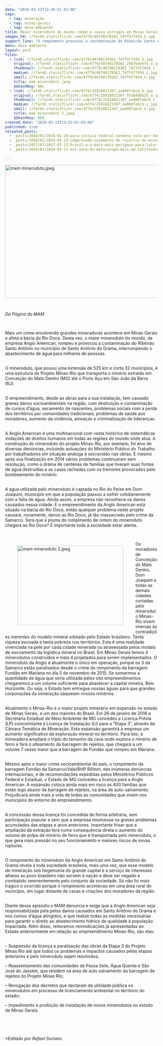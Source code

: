 ```yaml
---
date: "2018-03-13T13:46:52-03:00"
tags:
  - tag: mineração
  - tag: minas-gerais
  - tag: meio-ambiente
title: Maior mineroduto do mundo rompe e causa estragos em Minas Gerais
images_hd: //farm5.staticflickr.com/4779/40748178362_7d7f477454_b.jpg
support_line: "O rompimento provocou a contaminação do Ribeirão Santo Antônio, interrompendo o abastecimento de água para milhares de pessoas."
menu: meio ambiente
layout: post
files:
  - link: //farm5.staticflickr.com/4779/40748178362_7d7f477454_b.jpg
    original: //farm5.staticflickr.com/4779/40748178362_2987b4e4fa_o.jpg
    thumbnail: //farm5.staticflickr.com/4779/40748178362_7d7f477454_t.jpg
    medium: //farm5.staticflickr.com/4779/40748178362_7d7f477454_z.jpg
    small: //farm5.staticflickr.com/4779/40748178362_7d7f477454_n.jpg
    title: mam mineroduto.jpeg
    $$hashKey: 0AC
  - link: //farm5.staticflickr.com/4774/25918821387_aa8087abcb_b.jpg
    original: //farm5.staticflickr.com/4774/25918821387_0fd84d6a2b_o.jpg
    thumbnail: //farm5.staticflickr.com/4774/25918821387_aa8087abcb_t.jpg
    medium: //farm5.staticflickr.com/4774/25918821387_aa8087abcb_z.jpg
    small: //farm5.staticflickr.com/4774/25918821387_aa8087abcb_n.jpg
    title: mam mineroduto 2.jpeg
    $$hashKey: 0E0
created_date: "2018-03-13T13:53:01-03:00"
published: true
releated_posts:
  - _posts/2018/01/2018-01-20-para-justica-federal-condena-vale-por-danos-ambientais-em-comunidades-quilombolas.md
  - _posts/2018/02/2018-02-23-comprovado-vazamento-de-rejeitos-de-mineradora-estrangeira-em-barcarena-pa.md
  - _posts/2017/07/2017-07-13-brasil-e-o-pais-mais-perigoso-para-lutar-por-direitos-e-pelo-meio-ambiente.md
  - _posts/2018/01/2018-01-13-mst-zona-da-mata-ocupa-mais-um-latifundio-improdutivo.md

---
```

<p><img alt="mam mineroduto.jpeg" height="438" src="//farm5.staticflickr.com/4779/40748178362_7d7f477454_b.jpg" width="700" /></p>

<p>&nbsp;</p>

<p><em>Da P&aacute;gina do MAM</em></p>

<p>&nbsp;</p>

<p>Mais um crime envolvendo grandes mineradoras acontece em Minas Gerais e afeta a bacia do Rio Doce. Desta vez, o maior mineroduto do mundo, da empresa Anglo American, rompeu e provocou a contamina&ccedil;&atilde;o do Ribeir&atilde;o Santo Ant&ocirc;nio no munic&iacute;pio de Santo Ant&ocirc;nio do Grama, interrompendo o abastecimento de &aacute;gua para milhares de pessoas.</p>

<p><br />
O mineroduto, que possui uma extens&atilde;o de 525 km e corta 32 munic&iacute;pios, &eacute; uma estrutura do Projeto Minas-Rio que transporta o min&eacute;rio extra&iacute;do em Concei&ccedil;&atilde;o do Mato Dentro (MG) at&eacute; o Porto A&ccedil;u em S&atilde;o Jo&atilde;o da Barra (RJ).</p>

<p><br />
O empreendimento, desde as obras para a sua instala&ccedil;&atilde;o, tem causado graves danos socioambientais na regi&atilde;o, com destrui&ccedil;&atilde;o e contamina&ccedil;&atilde;o de cursos d&rsquo;&aacute;gua, secamento de nascentes, problemas sociais com a perda dos territ&oacute;rios por comunidades tradicionais, problemas de sa&uacute;de aos moradores, aumento da viol&ecirc;ncia, amea&ccedil;as e criminaliza&ccedil;&atilde;o de lideran&ccedil;as.</p>

<p><br />
A Anglo American &eacute; uma multinacional com vasta hist&oacute;rico de sistem&aacute;ticas viola&ccedil;&otilde;es de direitos humanos em todas as regi&otilde;es do mundo onde atua. A constru&ccedil;&atilde;o do mineroduto do projeto Minas-Rio, por exemplo, foi alvo de diversas den&uacute;ncias, incluindo autua&ccedil;&otilde;es do Minist&eacute;rio P&uacute;blico do Trabalho por trabalhadores em situa&ccedil;&atilde;o an&aacute;loga &agrave; escravid&atilde;o nas obras. E mesmo ap&oacute;s sua finaliza&ccedil;&atilde;o em 2014 v&aacute;rios problemas continuaram sem resolu&ccedil;&atilde;o, como o drama de centenas de fam&iacute;lias que tiveram suas fontes de &aacute;gua destru&iacute;das e as casas rachadas com os tremores provocados pelo bombeamento do min&eacute;rio.</p>

<p><br />
A &aacute;gua utilizada pelo mineroduto &eacute; captada no Rio do Peixe em Dom Joaquim, munic&iacute;pio em que a popula&ccedil;&atilde;o passou a sofrer cotidianamente com a falta de &aacute;gua. Ainda assim, a empresa n&atilde;o reconhece os danos causados nessa cidade. E o empreendimento da Anglo American est&aacute; situado na bacia do Rio Doce, ent&atilde;o qualquer problema neste projeto causar&aacute;, novamente, danos ao Rio Doce, j&aacute; t&atilde;o massacrado pelo crime da Samarco. Ser&aacute; que a pluma do rompimento de ontem do mineroduto chegar&aacute; ao Rio Doce? &Eacute; importante toda a sociedade estar atenta.</p>

<p>&nbsp;</p>

<figure class="image" style="float:left"><img alt="mam mineroduto 2.jpeg" height="262" src="//farm5.staticflickr.com/4774/25918821387_aa8087abcb_b.jpg" width="350" />
<figcaption></figcaption>
</figure>

<p>Os moradores de Concei&ccedil;&atilde;o do Mato Dentro, Dom Joaquim e todas as demais cidades cortadas pelo mineroduto Minas-Rio vivem imersas &agrave;s contradi&ccedil;&otilde;es inerentes do modelo mineral adotado pelo Estado brasileiro. Tanta riqueza escoada e tanta pobreza nos territ&oacute;rios. Esta &eacute; uma realidade vivenciada na pele por cada cidade minerada ou atravessada pelos modais de escoamento da log&iacute;stica mineral no Brasil. Em Minas Gerais temos 4 minerodutos constru&iacute;dos e mais 4 projetados para serem implementados. O mineroduto da Anglo &eacute; atualmente o &uacute;nico em opera&ccedil;&atilde;o, porque os 3 da Samarco est&atilde;o paralisados desde o crime do rompimento da barragem Fund&atilde;o em Mariana no dia 5 de novembro de 2015. Se somarmos a quantidade de &aacute;gua que seria utilizada pelos oito empreendimentos chegaremos a um volume suficiente para abastecer a capital mineira, Belo Horizonte. Ou seja, o Estado tem entregue nossas &aacute;guas para que grandes corpora&ccedil;&otilde;es da minera&ccedil;&atilde;o saqueiam nossos min&eacute;rios.</p>

<p><br />
Atualmente o Minas-Rio &eacute; o maior projeto miner&aacute;rio em expans&atilde;o no estado de Minas Gerais, e um dos maiores do Brasil. Em 26 de janeiro de 2018 a Secretaria Estadual de Meio Ambiente de MG concedeu a Licen&ccedil;a Pr&eacute;via (LP) concomitante &agrave; Licen&ccedil;a de Instala&ccedil;&atilde;o (LI) para a &ldquo;Etapa 3&rdquo;, atrav&eacute;s da C&acirc;mara Tem&aacute;tica de Minera&ccedil;&atilde;o. Esta expans&atilde;o garantir&aacute; &agrave; empresa um aumento significativo da explora&ccedil;&atilde;o mineral no territ&oacute;rio. Para isto, a mineradora ampliar&aacute; o triplo do tamanho da cava onde explora o min&eacute;rio de ferro e far&aacute; o alteamento da barragem de rejeitos, que chegar&aacute; a um volume 7 vezes maior que a barragem de Fund&atilde;o que rompeu em Mariana.</p>

<p><br />
Mesmo ap&oacute;s o maior crime socioambiental do pa&iacute;s, o rompimento da barragem Fund&atilde;o da Samarco/Vale/BHP Billiton, das in&uacute;meras den&uacute;ncias internacionais, e de recomenda&ccedil;&otilde;es expedidas pelos Minist&eacute;rios P&uacute;blicos Federal e Estadual, o Estado de MG concedeu a licen&ccedil;a para a Anglo American. A expans&atilde;o coloca ainda mais em risco as 400 fam&iacute;lias que est&atilde;o logo abaixo da barragem de rejeitos, na &aacute;rea de auto-salvamento. Prejudicar&aacute; ainda mais a vida de todas as comunidades que vivem nos munic&iacute;pios do entorno do empreendimento.</p>

<p><br />
A concess&atilde;o dessa licen&ccedil;a foi concedida de forma arbitr&aacute;ria, sem participa&ccedil;&atilde;o popular e sem que a empresa resolvesse os graves problemas acumulados das etapas e anos anteriores. Importante frisar que a amplia&ccedil;&atilde;o da extra&ccedil;&atilde;o ter&aacute; como consequ&ecirc;ncia direta o aumento do volume de polpa de min&eacute;rio de ferro que &eacute; transportada pelo mineroduto, o que gera mais press&atilde;o no seu funcionamento e maiores riscos de novas rupturas.</p>

<p><br />
O rompimento do mineroduto da Anglo American em Santo Ant&ocirc;nio do Grama revela &agrave; toda sociedade brasileira, mais uma vez, que esse modelo de minera&ccedil;&atilde;o sob hegemonia do grande capital e a servi&ccedil;o de interesses alheios ao povo brasileiro n&atilde;o servem &agrave; na&ccedil;&atilde;o e deve ser negado e combatido veementemente pelo conjunto da sociedade. S&oacute; n&atilde;o foi mais tr&aacute;gico o ocorrido porque o rompimento aconteceu em uma &aacute;rea rural do munic&iacute;pio, em lugar distante de casas e cria&ccedil;&otilde;es dos moradores da regi&atilde;o.</p>

<p><br />
Diante desse epis&oacute;dio o MAM denuncia e exige que a Anglo American seja responsabilizada pela pelos danos causados em Santo Ant&ocirc;nio do Grama e nos cursos d&rsquo;&aacute;gua atingidos, e que realize todas as medidas necess&aacute;rias para garantir o direito ao abastecimento h&iacute;drico de qualidade &agrave; popula&ccedil;&atilde;o impactada. Al&eacute;m disso, reiteramos reivindica&ccedil;&otilde;es j&aacute; apresentadas ao Estado anteriormente em rela&ccedil;&atilde;o ao empreendimento Minas-Rio, s&atilde;o elas:</p>

<p><br />
&ndash; Suspens&atilde;o da licen&ccedil;a e paralisa&ccedil;&atilde;o das obras da Etapa 3 do Projeto Minas Rio at&eacute; que todos os problemas e impactos causados pelas etapas anteriores e pelo mineroduto sejam resolvidos;</p>

<p>&ndash; Reassentamento das comunidades de Passa Sete, &Aacute;gua Quente e S&atilde;o Jos&eacute; do Jass&eacute;m, que residem na &aacute;rea de auto salvamento da barragem de rejeitos do Projeto Minas Rio;</p>

<p>&ndash; Revoga&ccedil;&atilde;o dos decretos que declaram de utilidade p&uacute;blica os minerodutos em processo de licenciamento ambiental no territ&oacute;rio do estado;</p>

<p>&ndash; Impedimento e proibi&ccedil;&atilde;o de instala&ccedil;&atilde;o de novos minerodutos no estado de Minas Gerais.</p>

<p>&nbsp;</p>

<p>&nbsp;</p>

<p><em>*Editado por Rafael Soriano</em></p>
